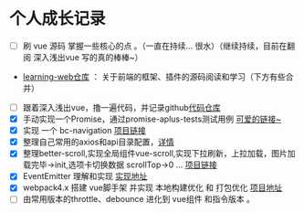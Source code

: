 # 个人成长记录


- [ ] 刷 vue 源码 掌握一些核心的点 。（一直在持续...  很水）（继续持续，目前在翻阅 深入浅出vue  写的真的棒棒~）
- [learning-web仓库](https://github.com/ruhook/learning-web) ： 关于前端的框架、插件的源码阅读和学习（下方有些合并）
- [ ] 跟着深入浅出vue，撸一遍代码，并记录github[代码仓库](https://github.com/ruhook/myself-vue)
- [x] 手动实现一个Promise，通过promise-aplus-tests测试用例 [可爱的链接~](https://github.com/ruhook/my-promise)
- [x] 实现 一个 bc-navigation [项目链接](https://github.com/ruhook/bc-navigation)
- [x] 整理自己常用的axios和api目录配置，[详情](https://github.com/ruhook/axios-myself)
- [x] 整理better-scroll,实现全局组件vue-scroll,实现下拉刷新，上拉加载，图片加载完毕->init,选项卡切换数据 scrollTop->0 ... [项目链接](https://github.com/ruhook/vue-scroll)
- [x] EventEmitter 理解和实现 [实现地址](https://github.com/ruhook/EventEmitter)
- [x] webpack4.x 搭建 vue脚手架 并实现 本地构建优化  和  打包优化  [项目地址](https://github.com/ruhook/webpack-config)
- [ ] 由常用版本的throttle、debounce  进化到 vue组件 和指令版本 。